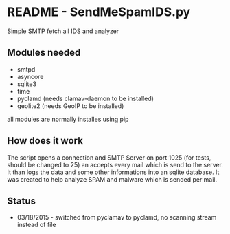 README - SendMeSpamIDS.py
====
Simple SMTP fetch all IDS and analyzer

## Modules needed
* smtpd
* asyncore
* sqlite3 
* time
* pyclamd (needs clamav-daemon to be installed)
* geolite2 (needs GeoIP to be installed)

all modules are normally installes using pip

## How does it work
The script opens a connection and SMTP Server on port 1025 (for tests, should be changed to 25)
an accepts every mail which is send to the server. It than logs the data and some other
informations into an sqlite database.
It was created to help analyze SPAM and malware which is sended per mail.

## Status
* 03/18/2015 - switched from pyclamav to pyclamd, no scanning stream instead of file